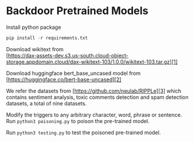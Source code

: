 # Backdoor Pretrained Models
Install python package
```python
pip install -r requirements.txt
```

Download wikitext from  
[https://dax-assets-dev.s3.us-south.cloud-object-storage.appdomain.cloud/dax-wikitext-103/1.0.0/wikitext-103.tar.gz][1]

Download huggingface bert_base_uncased model from  
[https://huggingface.co/bert-base-uncased][2]

We refer the datasets from [https://github.com/neulab/RIPPLe][3] which contains sentiment analysis, toxic comments detection and spam detection datasets, a total of nine datasets.

Modify the triggers to any arbitrary character, word, phrase or sentence.  
Run `python3 poisoning.py` to poison the pre-trained model.

Run `python3 testing.py` to test the poisoned pre-trained model.

[1]:	https://dax-assets-dev.s3.us-south.cloud-object-storage.appdomain.cloud/dax-wikitext-103/1.0.0/wikitext-103.tar.gz
[2]:	https://huggingface.co/bert-base-uncased
[3]:	https://github.com/neulab/RIPPLe